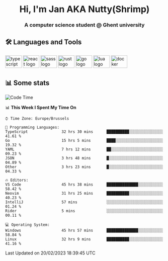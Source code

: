 <h1 align="center">Hi, I'm Jan AKA Nutty(Shrimp)</h1>
<h3 align="center">A computer science student @ Ghent university</h3>

<h2 align="left">🛠️ Languages and Tools</h2>

###

<div align="left">
  <img src="https://cdn.jsdelivr.net/gh/devicons/devicon/icons/typescript/typescript-original.svg" height="40" width="52" alt="typescript logo"  />
  <img src="https://cdn.jsdelivr.net/gh/devicons/devicon/icons/react/react-original.svg" height="40" width="52" alt="react logo"  />
  <img src="https://cdn.jsdelivr.net/gh/devicons/devicon/icons/sass/sass-original.svg" height="40" width="52" alt="sass logo"  />
  <img src="https://cdn.jsdelivr.net/gh/devicons/devicon/icons/rust/rust-plain.svg" height="40" width="52" alt="rust logo"  />
  <img src="https://cdn.jsdelivr.net/gh/devicons/devicon/icons/go/go-original.svg" height="40" width="52" alt="go logo"  />
  <img src="https://cdn.jsdelivr.net/gh/devicons/devicon/icons/lua/lua-original.svg" height="40" width="52" alt="lua logo"  />
  <img src="https://cdn.jsdelivr.net/gh/devicons/devicon/icons/docker/docker-original.svg" height="40" width="52" alt="docker logo"  />
</div>

<h2>📊 Some stats</h2>

<!--START_SECTION:waka-->
![Code Time](http://img.shields.io/badge/Code%20Time-2%2C656%20hrs%209%20mins-blue)

📊 **This Week I Spent My Time On** 

```text
⌚︎ Time Zone: Europe/Brussels

💬 Programming Languages: 
TypeScript               32 hrs 30 mins      ██████████░░░░░░░░░░░░░░░   41.61 % 
Go                       15 hrs 5 mins       ████░░░░░░░░░░░░░░░░░░░░░   19.32 % 
YAML                     7 hrs 12 mins       ██░░░░░░░░░░░░░░░░░░░░░░░   09.23 % 
JSON                     3 hrs 48 mins       █░░░░░░░░░░░░░░░░░░░░░░░░   04.89 % 
Other                    3 hrs 23 mins       █░░░░░░░░░░░░░░░░░░░░░░░░   04.33 % 

🔥 Editors: 
VS Code                  45 hrs 38 mins      ██████████████░░░░░░░░░░░   58.42 % 
Neovim                   31 hrs 25 mins      ██████████░░░░░░░░░░░░░░░   40.23 % 
IntelliJ                 57 mins             ░░░░░░░░░░░░░░░░░░░░░░░░░   01.24 % 
Rider                    5 mins              ░░░░░░░░░░░░░░░░░░░░░░░░░   00.11 % 

💻 Operating System: 
Windows                  45 hrs 57 mins      ██████████████░░░░░░░░░░░   58.84 % 
Linux                    32 hrs 9 mins       ██████████░░░░░░░░░░░░░░░   41.16 % 

```


 Last Updated on 20/02/2023 18:39:45 UTC
<!--END_SECTION:waka-->
